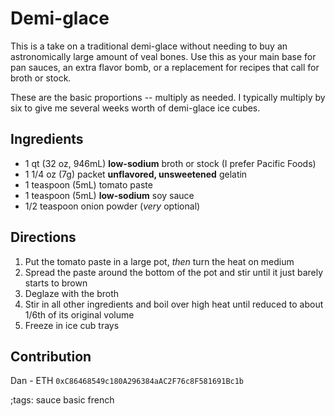 # Demi-glace

This is a take on a traditional demi-glace without needing to buy an astronomically large amount of veal bones. Use this as your main base for pan sauces, an extra flavor bomb, or a replacement for recipes that call for broth or stock.

These are the basic proportions -- multiply as needed. I typically multiply by six to give me several weeks worth of demi-glace ice cubes.

## Ingredients

- 1 qt (32 oz, 946mL) **low-sodium** broth or stock (I prefer Pacific Foods)
- 1 1/4 oz (7g) packet **unflavored, unsweetened** gelatin
- 1 teaspoon (5mL) tomato paste
- 1 teaspoon (5mL) **low-sodium** soy sauce
- 1/2 teaspoon onion powder (_very_ optional)

## Directions

1. Put the tomato paste in a large pot, _then_ turn the heat on medium
2. Spread the paste around the bottom of the pot and stir until it just barely starts to brown
3. Deglaze with the broth
4. Stir in all other ingredients and boil over high heat until reduced to about 1/6th of its original volume
5. Freeze in ice cub trays

## Contribution

Dan - ETH `0xC86468549c180A296384aAC2F76c8F581691Bc1b`

;tags: sauce basic french
